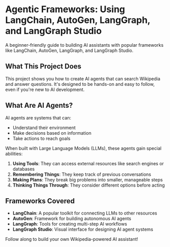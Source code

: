 # Agentic Frameworks: Using LangChain, AutoGen, LangGraph, and LangGraph Studio

A beginner-friendly guide to building AI assistants with popular frameworks like LangChain, AutoGen, LangGraph, and LangGraph Studio.

## What This Project Does

This project shows you how to create AI agents that can search Wikipedia and answer questions. It's designed to be hands-on and easy to follow, even if you're new to AI development.

## What Are AI Agents?

AI agents are systems that can:
- Understand their environment
- Make decisions based on information
- Take actions to reach goals

When built with Large Language Models (LLMs), these agents gain special abilities:

1. **Using Tools**: They can access external resources like search engines or databases
2. **Remembering Things**: They keep track of previous conversations
3. **Making Plans**: They break big problems into smaller, manageable steps
4. **Thinking Things Through**: They consider different options before acting

## Frameworks Covered

- **LangChain**: A popular toolkit for connecting LLMs to other resources
- **AutoGen**: Framework for building autonomous AI agents
- **LangGraph**: Tools for creating multi-step AI workflows
- **LangGraph Studio**: Visual interface for designing AI agent systems

Follow along to build your own Wikipedia-powered AI assistant!

